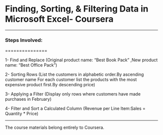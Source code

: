 # Finding, Sorting, & Filtering Data in Microsoft Excel- Coursera
----------------------------------------------------------------------

### Steps Involved:
===============

1- Find and Replace (Original product name: “Best Book Pack” ,New product name:  “Best Office Pack”)

2- Sorting Rows (List the customers in alphabetic order.By ascending customer name For each customer list the products with the most expensive product first.By descending price)

3- Applying a Filter (Display only rows where customers have made purchases in February)

4- Filter and Sort a Calculated Column (Revenue per Line Item:Sales = Quantity * Price)

---------------------------------------------------------------------
The course materials belong entirely to Coursera.



